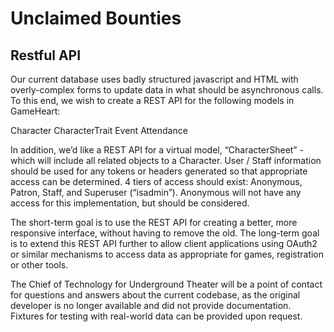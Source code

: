 # Unclaimed Bounties

## Restful API
Our current database uses badly structured javascript and HTML with overly-complex forms to update data in what should be asynchronous calls.  To this end, we wish to create a REST API for the following models in GameHeart:

Character
CharacterTrait
Event
Attendance

In addition, we’d like a REST API for a virtual model, “CharacterSheet” - which will include all related objects to a Character.  User / Staff information should be used for any tokens or headers generated so that appropriate access can be determined.  4 tiers of access should exist: Anonymous, Patron, Staff, and Superuser (“isadmin”).  Anonymous will not have any access for this implementation, but should be considered.

The short-term goal is to use the REST API for creating a better, more responsive interface, without having to remove the old.  The long-term goal is to extend this REST API further to allow client applications using OAuth2 or similar mechanisms to access data as appropriate for games, registration or other tools.

The Chief of Technology for Underground Theater will be a point of contact for questions and answers about the current codebase, as the original developer is no longer available and did not provide documentation.  Fixtures for testing with real-world data can be provided upon request. 
